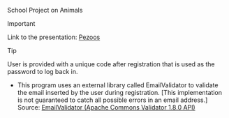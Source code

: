 School Project on Animals
> [!IMPORTANT]
> Link to the presentation: [Pezoos](https://docs.google.com/presentation/d/1EXACS58cUkxmJNk-Sjobpll4VF5ENN8sYRjf71hFX7I/edit?usp=sharing)

> [!TIP]
>  User is provided with a unique code after registration that is used as the password to log back in.
>  * This program uses an external library called EmailValidator to validate the email inserted by the user during registration. [This implementation is not guaranteed to catch all possible errors in an email address.]
>  Source: [EmailValidator (Apache Commons Validator 1.8.0 API)](https://commons.apache.org/proper/commons-validator/apidocs/org/apache/commons/validator/routines/EmailValidator.html) 
